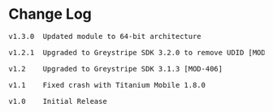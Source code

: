 # Change Log
<pre>
v1.3.0  Updated module to 64-bit architecture

v1.2.1	Upgraded to Greystripe SDK 3.2.0 to remove UDID [MOD-621]

v1.2	Upgraded to Greystripe SDK 3.1.3 [MOD-406]

v1.1	Fixed crash with Titanium Mobile 1.8.0

v1.0    Initial Release
